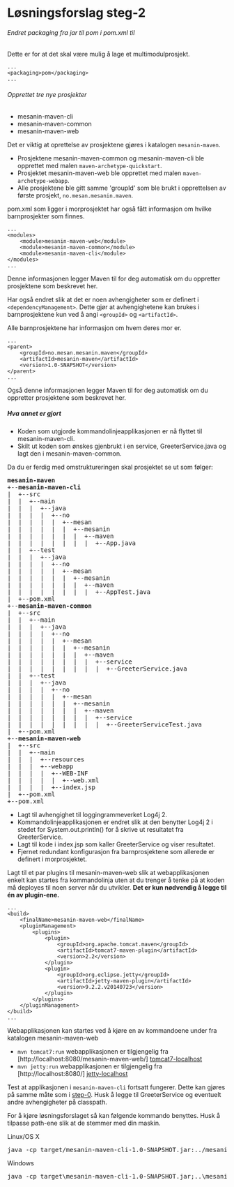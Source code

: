 # Løsningsforslag steg-2

###### Endret packaging fra jar til pom i pom.xml til
Dette er for at det skal være mulig å lage et multimodulprosjekt.

    ...
    <packaging>pom</packaging>
    ...

###### Opprettet tre nye prosjekter
- mesanin-maven-cli
- mesanin-maven-common
- mesanin-maven-web

Det er viktig at oprettelse av prosjektene gjøres i katalogen `mesanin-maven`.

- Prosjektene mesanin-maven-common og mesanin-maven-cli ble opprettet med malen `maven-archetype-quickstart`.  
- Prosjektet mesanin-maven-web ble opprettet med malen `maven-archetype-webapp`.  
- Alle prosjektene ble gitt samme 'groupId' som ble brukt i opprettelsen av første prosjekt, `no.mesan.mesanin.maven`.

pom.xml som ligger i morprosjektet har også fått informasjon om hvilke barnprosjekter som finnes.

    ...
    <modules>
        <module>mesanin-maven-web</module>
        <module>mesanin-maven-common</module>
        <module>mesanin-maven-cli</module>
    </modules>
    ...

Denne informasjonen legger Maven til for deg automatisk om du oppretter prosjektene som beskrevet her.
 
Har også endret slik at det er noen avhengigheter som er definert i `<dependencyManagement>`. Dette gjør at 
avhengighetene kan brukes i barnprosjektene kun ved å angi `<groupId>` og `<artifactId>`.

Alle barnprosjektene har informasjon om hvem deres mor er.

    ...
    <parent>
        <groupId>no.mesan.mesanin.maven</groupId>
        <artifactId>mesanin-maven</artifactId>
        <version>1.0-SNAPSHOT</version>
    </parent>
    ...

Også denne informasjonen legger Maven til for deg automatisk om du oppretter prosjektene som beskrevet her.

##### Hva annet er gjort
- Koden som utgjorde kommandolinjeapplikasjonen er nå flyttet til mesanin-maven-cli. 
- Skilt ut koden som ønskes gjenbrukt i en service, GreeterService.java og lagt den i mesanin-maven-common.

Da du er ferdig med omstruktureringen skal prosjektet se ut som følger:
<pre>
<strong>mesanin-maven</strong>
+--<strong>mesanin-maven-cli</strong>
|  +--src
|  |  +--main
|  |  |  +--java
|  |  |  |  +--no
|  |  |  |  |  +--mesan
|  |  |  |  |  |  +--mesanin
|  |  |  |  |  |  |  +--maven
|  |  |  |  |  |  |  |  +--App.java
|  |  +--test     
|  |  |  +--java
|  |  |  |  +--no
|  |  |  |  |  +--mesan
|  |  |  |  |  |  +--mesanin
|  |  |  |  |  |  |  +--maven
|  |  |  |  |  |  |  |  +--AppTest.java
|  +--pom.xml
+--<strong>mesanin-maven-common</strong>
|  +--src
|  |  +--main
|  |  |  +--java
|  |  |  |  +--no
|  |  |  |  |  +--mesan
|  |  |  |  |  |  +--mesanin
|  |  |  |  |  |  |  +--maven
|  |  |  |  |  |  |  |  +--service
|  |  |  |  |  |  |  |  |  +--GreeterService.java
|  |  +--test
|  |  |  +--java
|  |  |  |  +--no
|  |  |  |  |  +--mesan
|  |  |  |  |  |  +--mesanin
|  |  |  |  |  |  |  +--maven
|  |  |  |  |  |  |  |  +--service
|  |  |  |  |  |  |  |  |  +--GreeterServiceTest.java
|  +--pom.xml
+--<strong>mesanin-maven-web</strong>
|  +--src
|  |  +--main
|  |  |  +--resources
|  |  |  +--webapp
|  |  |  |  +--WEB-INF
|  |  |  |  |  +--web.xml
|  |  |  |  +--index.jsp
|  +--pom.xml
+--pom.xml  
</pre>


- Lagt til avhengighet til loggingrammeverket Log4j 2.
- Kommandolinjeapplikasjonen er endret slik at den benytter Log4j 2 i stedet for System.out.println() for å skrive ut
resultatet fra GreeterService.
- Lagt til kode i index.jsp som kaller GreeterService og viser resultatet.
- Fjernet redundant konfigurasjon fra barnprosjektene som allerede er definert i morprosjektet.

Lagt til et par plugins til mesanin-maven-web slik at webapplikasjonen enkelt kan startes fra kommandolinja uten at du trenger å tenke på at koden må deployes til noen server når du utvikler.
**Det er kun nødvendig å legge til én av plugin-ene.**

    ...
    <build>
        <finalName>mesanin-maven-web</finalName>
        <pluginManagement>
            <plugins>
                <plugin>
                    <groupId>org.apache.tomcat.maven</groupId>
                    <artifactId>tomcat7-maven-plugin</artifactId>
                    <version>2.2</version>
                </plugin>
                <plugin>
                    <groupId>org.eclipse.jetty</groupId>
                    <artifactId>jetty-maven-plugin</artifactId>
                    <version>9.2.2.v20140723</version>
                </plugin>
            </plugins>
        </pluginManagement>
    </build>
    ...

Webapplikasjonen kan startes ved å kjøre en av kommandoene under fra katalogen mesanin-maven-web

- `mvn tomcat7:run` webapplikasjonen er tilgjengelig fra [http://localhost:8080/mesanin-maven-web/] [tomcat7-localhost]
- `mvn jetty:run` webapplikasjonen er tilgjengelig fra [http://localhost:8080/] [jetty-localhost]

Test at applikasjonen i `mesanin-maven-cli` fortsatt fungerer. Dette kan gjøres på samme måte som i [step-0]. Husk å legge til GreeterService og eventuelt andre avhengigheter på classpath.

For å kjøre løsningsforslaget så kan følgende kommando benyttes. Husk å tilpasse path-ene slik at de stemmer med din maskin.

Linux/OS X
<pre>
java -cp target/mesanin-maven-cli-1.0-SNAPSHOT.jar:../mesanin-maven-common/target/mesanin-maven-common-1.0-SNAPSHOT.jar:/home/<strong><i>brukernavn</i></strong>/.m2/repository/org/apache/logging/log4j/log4j-core/2.0/log4j-core-2.0.jar:/home/<strong><i>brukernavn</i></strong>/.m2/repository/org/apache/logging/log4j/log4j-api/2.0/log4j-api-2.0.jar no.mesan.mesanin.maven.App
</pre>

Windows
<pre>
java -cp target\mesanin-maven-cli-1.0-SNAPSHOT.jar;..\mesanin-maven-common\target\mesanin-maven-common-1.0-SNAPSHOT.jar;C:\Users\<strong><i>brukernavn</i></strong>\.m2\repository\org\apache\logging\log4j\log4j-core\2.0\log4j-core-2.0.jar;C:\Users\<strong><i>brukernavn</i></strong>\.m2\repository\org\apache\logging\log4j\log4j-api\2.0\log4j-api-2.0.jar no.mesan.mesanin.maven.App
</pre>

[tomcat7-localhost]: http://localhost:8080/mesanin-maven-web/
[jetty-localhost]: http://localhost:8080/
[step-0]: https://github.com/mesan/mesanin-maven/tree/step-0